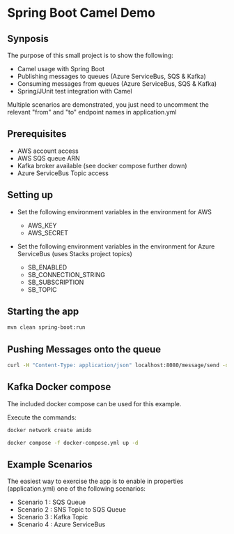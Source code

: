 # Spring Boot Camel Demo

## Synposis

The purpose of this small project is to show the following:

* Camel usage with Spring Boot
* Publishing messages to queues (Azure ServiceBus, SQS & Kafka)
* Consuming messages from queues (Azure ServiceBus, SQS & Kafka)
* Spring/JUnit test integration with Camel

Multiple scenarios are demonstrated, you just need to uncomment the relevant "from" and "to"
endpoint names in application.yml

## Prerequisites

* AWS account access
* AWS SQS queue ARN
* Kafka broker available (see docker compose further down)
* Azure ServiceBus Topic access

## Setting up

* Set the following environment variables in the environment for AWS
    * AWS_KEY
    * AWS_SECRET


* Set the following environment variables in the environment for Azure ServiceBus (uses Stacks
  project topics)
    * SB_ENABLED
    * SB_CONNECTION_STRING
    * SB_SUBSCRIPTION
    * SB_TOPIC

## Starting the app

```bash
mvn clean spring-boot:run
```

## Pushing Messages onto the queue

```bash
curl -H "Content-Type: application/json" localhost:8080/message/send -d '{"name":"steve"}'
```

## Kafka Docker compose

The included docker compose can be used for this example.

Execute the commands:

```bash
docker network create amido

docker compose -f docker-compose.yml up -d
```

## Example Scenarios

The easiest way to exercise the app is to enable in properties (application.yml) one of the
following scenarios:

* Scenario 1 : SQS Queue
* Scenario 2 : SNS Topic to SQS Queue
* Scenario 3 : Kafka Topic
* Scenario 4 : Azure ServiceBus
